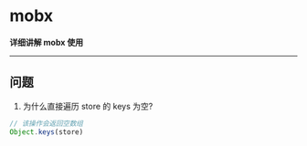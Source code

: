 # mobx 
**详细讲解 mobx 使用**

----


## 问题
1. 为什么直接遍历 store 的 keys 为空?
  ```js
  // 该操作会返回空数组
  Object.keys(store)
  ```